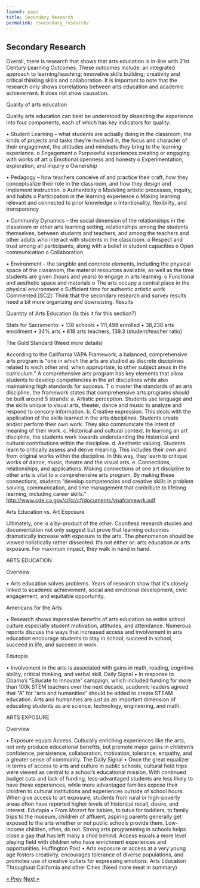 ```yaml
---
layout: page
title: Secondary Research
permalink: /secondary_research/
---
```

## Secondary Research


Overall, there is research that shows that arts education is in-line with 21st Century Learning Outcomes. These outcomes include: an integrated approach to learning/teaching; innovative skills building; creativity and critical thinking skills and collaboration. It is important to note that the research only shows correlations between arts education and academic achievement. It does not show causation.

Quality of arts education

Quality arts education can best be understood by dissecting the experience into four components, each of which has key indicators for quality:

• Student Learning – what students are actually doing in the classroom, the kinds of projects and tasks they’re involved in, the focus and character of their engagement, the attitudes and mindsets they bring to the learning experience.
o Engagement
o Purposeful experiences creating or engaging with works of art o Emotional openness and honesty
o Experimentation, exploration, and inquiry
o Ownership

• Pedagogy – how teachers conceive of and practice their craft, how they conceptualize their role in the classroom, and how they design and implement instruction.
o Authenticity
o Modeling artistic processes, inquiry, and habits
o Participation in the learning experience
o Making learning relevant and connected to prior knowledge o Intentionality, flexibility, and transparency

• Community Dynamics – the social dimension of the relationships in the classroom or other arts learning setting, relationships among the students themselves, between students and teachers, and among the teachers and other adults who interact with students in the classroom.
o Respect and trust among all participants, along with a belief in student capacities o Open communication
o Collaboration

• Environment – the tangible and concrete elements, including the physical space of the classroom, the material resources available, as well as the time students are given (hours and years) to engage in arts learning.
o Functional and aesthetic space and materials
o The arts occupy a central place in the physical environment o Sufficient time for authentic artistic work
   Commented [SC2]: Think that the secondary research and survey results need a bit more organizing and downsizing.
Results
 
Quantity of Arts Education (Is this it for this section?)

Stats for Sacramento:
• 138 schools
• 111,498 enrolled
• 38,238 arts enrollment
• 34% arts
• 818 arts teachers, 139.3 (student/teacher ratio)

The Gold Standard (Need more details)

According to the California VAPA Framework, a balanced, comprehensive arts program is "one in which the arts are studied as discrete disciplines related to each other and, when appropriate, to other subject areas in the curriculum." A comprehensive arts program has key elements that allow students to develop competencies in the art disciplines while also maintaining high standards for success. T o master the standards of an arts discipline, the framework states that comprehensive arts programs should be built around 5 strands:
a. Artistic perception. Students use language and the skills unique to visual arts, theater, dance and music to analyze and respond to sensory information.
b. Creative expression. This deals with the application of the skills learned in the arts disciplines. Students create and/or perform their own work. They also communicate the intent of meaning of their work.
c. Historical and cultural context. In learning an art discipline, the students work towards understanding the historical and cultural contributions within the discipline.
d. Aesthetic valuing. Students learn to critically assess and derive meaning. This includes their own and from original works within the discipline. In this way, they learn to critique works of dance, music, theatre and the visual arts.
e. Connections, relationships, and applications. Making connections of one art discipline to other arts is vital to a comprehensive arts program. By making these connections, students “develop competencies and creative skills in problem solving, communication, and time management that contribute to lifelong learning, including career skills.”
http://www.cde.ca.gov/ci/cr/cf/documents/vpaframewrk.pdf

Arts Education vs. Art Exposure

Ultimately, one is a by-product of the other. Countless research studies and documentation not only suggest but prove that learning outcomes dramatically increase with exposure to the arts. The phenomenon should be viewed holistically rather dissected. It’s not either or: arts education or arts exposure. For maximum impact, they walk in hand in hand.
     
ARTS EDUCATION

Overview

• Arts education solves problems. Years of research show that it's closely linked to academic
achievement, social and emotional development, civic engagement, and equitable
opportunity.

Americans for the Arts

• Research shows impressive benefits of arts education on entire school culture especially
student motivation, attitudes, and attendance. Numerous reports discuss the ways that increased access and involvement in arts education encourage students to stay in school, succeed in school, succeed in life, and succeed in work.

Edutopia

• Involvement in the arts is associated with gains in math, reading, cognitive ability, critical
thinking, and verbal skill. Daily Signal
• In response to Obama’s “Educate to Innovate” campaign, which included funding for more than 100k STEM teachers over the next decade, academic leaders agreed that “A” for “arts and humanities” should be added to create STEAM education. Arts and humanities are just as an important dimension of educating students as are science, technology, engineering, and math.

ARTS EXPOSURE

Overview

• Exposure equals Access. Culturally enriching experiences like the arts, not only produce
educational benefits, but promote major gains in children’s confidence, persistence, collaboration,
motivation, tolerance, empathy, and a greater sense of community. The Daily Signal
• Once the great equalizer in terms of access to arts and culture in public schools, cultural field trips were viewed as central to a school’s educational mission. With continued budget cuts and lack of funding, less-advantaged students are less likely to have these experiences, while more advantaged families expose their children to cultural institutions and experiences outside of school hours. When give access to art exposure, students from rural or high-poverty areas often have reported higher levels of historical recall, desire, and interest.
Edutopia
• From Mozart for babies, to tutus for toddlers, to family trips to the museum, children of affluent,
aspiring parents generally get exposed to the arts whether or not public schools provide them. Low-income children, often, do not. Strong arts programming in schools helps close a gap that has left many a child behind. Access equals a more level playing field with children who have enrichment experiences and opportunities.
Huffington Post
• Arts exposure or access at a very young age fosters creativity, encourages tolerance of diverse
populations, and promotes use of creative outlets for expressing emotions.
Arts Education Throughout California and other Cities (Need more meat in summary)


<!--
This play will include a numeric score card that will assess a Department's current assets and capabilities—including technology and human resources–to leverage their data to help formulate program or policy solutions.

* What data do you currently collect?
* What technology can you leverage?
* What data analytics tools do you have available within the Department or Agency?
* What established processes can you leverage?

The goal is to look at existing capabilities to address the problems or issues outlined.

The capability assessment will help facilitate a conversation within the Department  to help catalog the various resources available in order to address the problems identified in the objective assessment.

>Assess the Department's readiness by **identifying the gaps and needs** in order to operationalize the data strategy.

![CHHS Governance Resources]({{ site.baseurl }}/assets/images/00_figure05.png "CHHS Governance Resources")

1. How do **programs or stakeholders** use data currently? What do they do with it? How do they use it to make decisions or produce products for external stakeholders?
2. What are **limits** to either the data or the implementation solution?
3. What are the **risks/issues** with the current data? What value is not being realized?
4. Identify the current workflow for **collecting, processing, and publishing** data. Are there dependencies to collecting, processing, and publishing the data?

![How do you assess readiness?]({{ site.baseurl }}/assets/images/02_figure01.png "How do you assess readiness?")

>To give an even deeper look at these strategies, Departments share how they’ve put them to use in different scenarios and for different efforts.

[![Action Item]({{ site.baseurl }}/assets/images/02_figure02.png "Action Item")]({{ site.baseurl }}/action_items)

-->

<!-- Pagination -->
<div class="pagination">
  <a class="pagination-item older" href="{{ site.baseurl }}/define">&laquo; Prev</a>
  <a class="pagination-item newer" href="{{ site.baseurl }}/implement">Next &raquo;</a>
</div>
